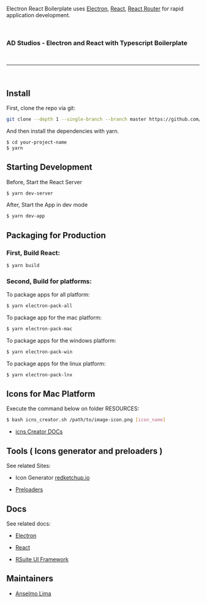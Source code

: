 <br>

<p>
  Electron React Boilerplate uses <a href="http://electron.atom.io/">Electron</a>, <a href="https://facebook.github.io/react/">React</a>, <a href="https://github.com/reactjs/react-router">React Router</a> for rapid application development.
</p>
<br />

<h3>AD Studios - Electron and React with Typescript Boilerplate</a></h3>

<br />
<hr />
<br />

## Install

First, clone the repo via git:

```bash
git clone --depth 1 --single-branch --branch master https://github.com/anselmodev/ads-electron-react-boilerplate.git your-project-name
```

And then install the dependencies with yarn.

```bash
$ cd your-project-name
$ yarn
```

## Starting Development

Before, Start the React Server

```bash
$ yarn dev-server
```

After, Start the App in dev mode

```bash
$ yarn dev-app
```

## Packaging for Production

### First, Build React:

```bash
$ yarn build
```

### Second, Build for platforms:

To package apps for all platform:

```bash
$ yarn electron-pack-all
```

To package app for the mac platform:

```bash
$ yarn electron-pack-mac
```

To package apps for the windows platform:

```bash
$ yarn electron-pack-win
```

To package apps for the linux platform:

```bash
$ yarn electron-pack-lnx
```

## Icons for Mac Platform

Execute the command below on folder RESOURCES:

```bash
$ bash icns_creator.sh /path/to/image-icon.png [icon_name]
```
- [icns Creator DOCs](https://github.com/jamf/icns-Creator)

## Tools ( Icons generator and preloaders )

See related Sites:

- Icon Generator [redketchup.io](https://redketchup.io/icon-editor)

- [Preloaders](https://icons8.com/preloaders)

## Docs

See related docs:

- [Electron](https://electronjs.org/)

- [React](https://reactjs.org/)

- [RSuite UI Framework](https://rsuitejs.com/en/)

## Maintainers

- [Anselmo Lima](https://github.com/anselmodev)

